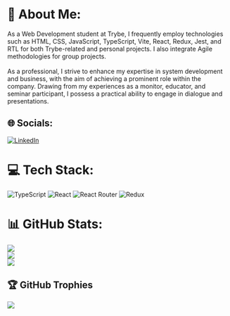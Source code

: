 # 💫 About Me:
As a Web Development student at Trybe, I frequently employ technologies such as HTML, CSS, JavaScript, TypeScript, Vite, React, Redux, Jest, and RTL for both Trybe-related and personal projects. I also integrate Agile methodologies for group projects.<br><br>As a professional, I strive to enhance my expertise in system development and business, with the aim of achieving a prominent role within the company. Drawing from my experiences as a monitor, educator, and seminar participant, I possess a practical ability to engage in dialogue and presentations.


## 🌐 Socials:
[![LinkedIn](https://img.shields.io/badge/LinkedIn-%230077B5.svg?logo=linkedin&logoColor=white)](https://linkedin.com/in/https://www.linkedin.com/in/joao-cladio-ribeiro-de-sousa-364315194/) 

# 💻 Tech Stack:
![TypeScript](https://img.shields.io/badge/typescript-%23007ACC.svg?style=for-the-badge&logo=typescript&logoColor=white) ![React](https://img.shields.io/badge/react-%2320232a.svg?style=for-the-badge&logo=react&logoColor=%2361DAFB) ![React Router](https://img.shields.io/badge/React_Router-CA4245?style=for-the-badge&logo=react-router&logoColor=white) ![Redux](https://img.shields.io/badge/redux-%23593d88.svg?style=for-the-badge&logo=redux&logoColor=white)
# 📊 GitHub Stats:
![](https://github-readme-stats.vercel.app/api?username=joaoclaudiorsDev&theme=dracula&hide_border=false&include_all_commits=false&count_private=false)<br/>
![](https://github-readme-streak-stats.herokuapp.com/?user=joaoclaudiorsDev&theme=dracula&hide_border=false)<br/>
![](https://github-readme-stats.vercel.app/api/top-langs/?username=joaoclaudiorsDev&theme=dracula&hide_border=false&include_all_commits=false&count_private=false&layout=compact)

## 🏆 GitHub Trophies
![](https://github-profile-trophy.vercel.app/?username=joaoclaudiorsDev&theme=dracula&no-frame=false&no-bg=false&margin-w=4)

<!-- Proudly created with GPRM ( https://gprm.itsvg.in ) -->
